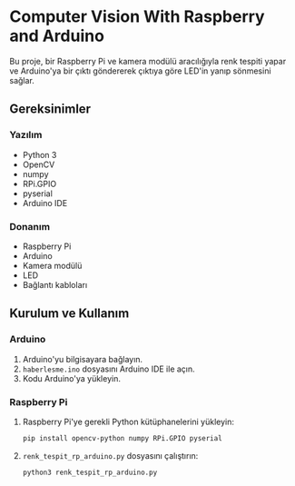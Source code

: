 # Computer Vision With Raspberry and Arduino

Bu proje, bir Raspberry Pi ve kamera modülü aracılığıyla renk tespiti yapar ve Arduino'ya bir çıktı göndererek çıktıya göre LED'in yanıp sönmesini sağlar.

## Gereksinimler

### Yazılım

- Python 3
- OpenCV
- numpy
- RPi.GPIO
- pyserial
- Arduino IDE

### Donanım

- Raspberry Pi
- Arduino
- Kamera modülü
- LED
- Bağlantı kabloları

## Kurulum ve Kullanım

### Arduino

1. Arduino'yu bilgisayara bağlayın.
2. `haberlesme.ino` dosyasını Arduino IDE ile açın.
3. Kodu Arduino'ya yükleyin.

### Raspberry Pi

1. Raspberry Pi'ye gerekli Python kütüphanelerini yükleyin:
    ```bash
    pip install opencv-python numpy RPi.GPIO pyserial
    ```
2. `renk_tespit_rp_arduino.py` dosyasını çalıştırın:
    ```bash
    python3 renk_tespit_rp_arduino.py
    ```
